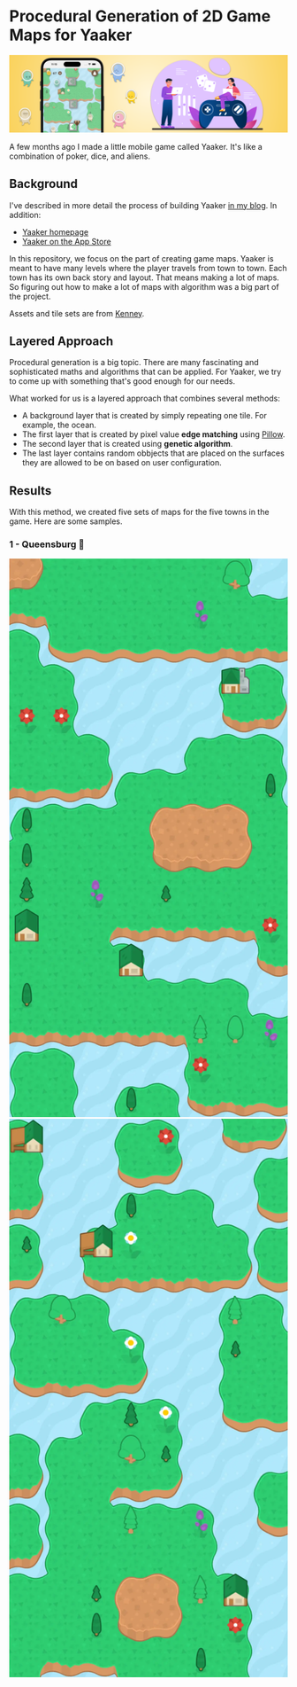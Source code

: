 # Procedural Generation of 2D Game Maps for Yaaker

![banner](./images/banner.png)

A few months ago I made a little mobile game called Yaaker. It's like a
combination of poker, dice, and aliens.

## Background

I've described in more detail the process of building Yaaker [in my blog](https://heromodeapp.com/blog/heromode-use-case-casual-game-dev).
In addition:

- [Yaaker homepage](https://yaaker.ovisly.com/)
- [Yaaker on the App Store](https://apps.apple.com/us/app/yaaker/id1663559578)

In this repository, we focus on the part of creating game maps. Yaaker is meant
to have many levels where the player travels from town to town. Each town has
its own back story and layout. That means making a lot of maps. So figuring out
how to make a lot of maps with algorithm was a big part of the project.

Assets and tile sets are from [Kenney](https://kenney.itch.io/kenney-game-assets).

## Layered Approach

Procedural generation is a big topic. There are many fascinating and sophisticated
maths and algorithms that can be applied. For Yaaker, we try to come up with something
that's good enough for our needs.

What worked for us is a layered approach that combines several methods:

- A background layer that is created by simply repeating one tile. For example,
  the ocean.
- The first layer that is created by pixel value **edge matching** using [Pillow](https://pypi.org/project/Pillow/).
- The second layer that is created using **genetic algorithm**.
- The last layer contains random obbjects that are placed on the surfaces they are
  allowed to be on based on user configuration.

## Results

With this method, we created five sets of maps for the five towns in the game.
Here are some samples.

### 1 - Queensburg 👑

![1a](./images/1a.webp)
![1b](./images/1b.webp)
